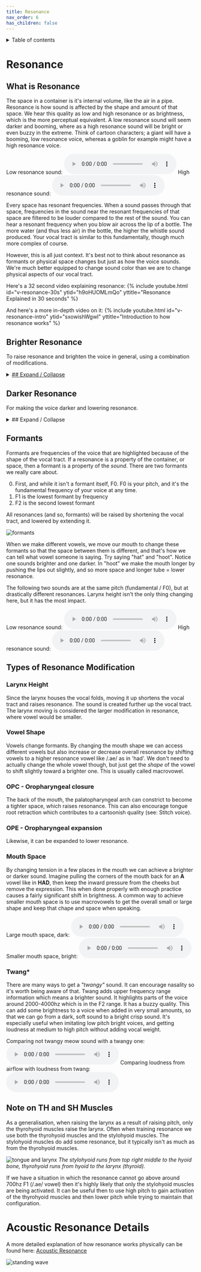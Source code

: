 ```yaml
---
title: Resonance
nav_order: 6
has_children: false
---
```

<details closed markdown="block">
  <summary>
    Table of contents
  </summary>
{: .text-delta }
1. TOC
{:toc}
</details>

# Resonance
## What is Resonance
The space in a container is it's internal volume, like the air in a pipe. Resonance is how sound is affected by the shape and amount of that space. We hear this quality as low and high resonance or as brightness, which is the more perceptual equivalent. A low resonance sound will seem darker and booming, where as a high resonance sound will be bright or even buzzy in the extreme. Think of cartoon characters; a giant will have a booming, low resonance voice, whereas a goblin for example might have a high resonance voice.

Low resonance sound:
<audio controls> <source src="/audio/tone-highpitch-lowresonance.ogg" type="audio/ogg"> Your browser does not support the audio element. </audio>
High resonance sound:
<audio controls> <source src="/audio/tone-highpitch-highresonance.ogg" type="audio/ogg"> Your browser does not support the audio element. </audio>

Every space has resonant frequencies. When a sound passes through that space, frequencies in the sound near the resonant frequencies of that space are filtered to be louder compared to the rest of the sound. You can hear a resonant frequency when you blow air across the lip of a bottle. The more water (and thus less air) in the bottle, the higher the whistle sound produced. Your vocal tract is similar to this fundamentally, though much more complex of course.

However, this is all just context. It's best not to think about resonance as formants or physical space changes but just as how the voice sounds. We're much better equipped to change sound color than we are to change physical aspects of our vocal tract.

Here's a 32 second video explaining resonance:
{% include youtube.html id="v-resonance-30s" ytid="h9oHUOMLmQo" yttitle="Resonance Explained in 30 seconds" %}

And here's a more in-depth video on it:
{% include youtube.html id="v-resonance-intro" ytid="sxowishWgwI" yttitle="Introduction to how resonance works" %}

## Brighter Resonance
To raise resonance and brighten the voice in general, using a combination of modifications.
<details closed markdown="block">
<summary>
<u>## Expand / Collapse</u>
</summary>

### Voiced Resonance Stepping
In this exercise we start at a medium or high pitch, then:
- start at a low resonance yawn-like position and say a phrase or word like "one two three"
- relax and go to a neutral, not trying position and say the same thing
- get even brighter and say the same thing
- go into speaking a passage or speak naturally, letting it go from a darker sound to become brighter over the course of speech
- this will help you eventually "graduate" to being able to change resonance on the fly

This helps avoid pitch conflation (going up in pitch when changing resonance) and might be more natural and less constricted for some people.

#### Pitfalls
1. changing pitch too much
  - have a pause between each step, don't slide
  - picture the pitch when you speak
2. going "buzzy" or overbright
  - once you get to the brightest part, tone it back to a more balanced position
  - **don't** smooth it over or add breathiness

{% include youtube.html id="v-res-stepping" ytid="J3ttxDu--Zc" yttitle="The voiced resonance stepping exercise" %}

### Whispers
We can just whisper a word over and over, and change how high or low it is. This isn't pitch, but it's the equivalent for unvoiced sounds. What we're changing is resonance, and the level of resonance defines the 'pitch' of the whisper (again it's not pitch, but for most people, this analogy makes sense). We go from a low, deep whisper to a higher whisper while repeating the word or phrase. We can then - very importantly - make it light and unconstricted. Best practice is to stop at this point and use voiced resonance stepping, but we can also go into speech from this point after a pause if that's not giving results, but use "la" instead of "ha".

#### Whisper for introduction to resonance
- whisper a word, like "whisper"
- make it lower and deeper
- make it higher and higher
- this should feel like normal breathing, so make sure it's not tense or constricted, but instead, light and airy
- this can give you the basic ability to change resonance, and then you can use voiced resonance exercises to actually train it

#### Vampire slides
- make sure it's not constricted; more air and less sound is good. It should feel like normal breathing
- once you're at the top, pause and then say voiced "wa" or "la"
- the "la" and "wa" sounds reduce the roughness that could come in otherwise
- avoid using this for going into speech, do voiced exercises (like stepping) instead

#### Pitfalls
1. constriction and tension
  - make the high resonance position light and airy
  - avoid going from unvoiced / whisper to voiced directly, instead go to the voiced resonance stepping exercise
2. pitch conflation
  - never do whisper based exercises on their own; do voiced ones at a set pitch immediately after
  - this will help to reduce how much you change pitch when changing resonance and give you more range!

{% include youtube.html id="v-whisper" ytid="asxOJaDI0wE" yttitle="Whisper slides for higher resonance range" %}

</details>

## Darker Resonance
For making the voice darker and lowering resonance.

<details closed markdown="block">
<summary markdown="block">
## Expand / Collapse
</summary>

### uhh and iii
- say "iii" as in happ**y** and notice the mouth is tight and the tongue is raised
- say "uhh" and notice the mouth is slack, open and everything is "spread out"
- this makes the mouth space a little bit larger and so reduces brightness
- it also reduces sibilants (S sounds etc); if you have bright **sss**ibilant**sss** instead then it's a sign of small mouth space and is more feminine
- you can then practice having this color the rest of your speech:
  - say a phrase like "oak is strong" with the same sort of shape as the "uhh"
  - say a phrase like "cats and dogs" with the "iii" shape
  - notice the difference, then apply to general speech and notice how your mouth will be less "tight" when doing the darker "uhh" shape
- be sure to keep the larynx in vaguely the same position, since otherwise you might drop the larynx instead of making a large mouth space!

### Haah and Haww
- say "haah" like normal, or bright
- say "haww" and let it become darker (think halfway between hot and hoot, with a relaxed / slack mouth posture)
- the more you keep the mouth in roughly this haww shape, the darker your overall speech will be
- experiment with the extremes, try extremely dark haww and bright haah

### Compare dark vowels with bright vowels
- Bright: UK hack heat hut
- Dark: UK hurt hoot goal
- Bright: *Access is granted in this easy hack*
- Dark: *Who hurt those old boots whose holes were sewn*
- you can also do these mumbled and then overarticulated (hint: valley girl voice is usually overarticulated) to show small and large mouth space

</details>

## Formants
Formants are frequencies of the voice that are highlighted because of the shape of the vocal tract. If a resonance is a property of the container, or space, then a formant is a property of the *sound*. There are two formants we really care about.

0. First, and while it isn't a formant itself, F0. F0 is your pitch, and it's the fundamental frequency of your voice at any time.
1. F1 is the lowest formant by frequency
2. F2 is the second lowest formant

All resonances (and so, formants) will be raised by shortening the vocal tract, and lowered by extending it.

![formants](/img/formants.png)

When we make different vowels, we move our mouth to change these formants so that the space between them is different, and that's how we can tell what vowel someone is saying. Try saying "hat" and "hoot". Notice one sounds brighter and one darker. In "hoot" we make the mouth longer by pushing the lips out slightly, and so more space and longer tube = lower resonance.

The following two sounds are at the same pitch (fundamental / F0), but at drastically different resonances. Larynx height isn't the only thing changing here, but it has the most impact.

Low resonance sound:
<audio controls> <source src="/audio/tone-highpitch-lowresonance.ogg" type="audio/ogg"> Your browser does not support the audio element. </audio>
High resonance sound:
<audio controls> <source src="/audio/tone-highpitch-highresonance.ogg" type="audio/ogg"> Your browser does not support the audio element. </audio>

## Types of Resonance Modification
### Larynx Height
Since the larynx houses the vocal folds, moving it up shortens the vocal tract and raises resonance. The sound is created further up the vocal tract. The larynx moving is considered the larger modification in resonance, where vowel would be smaller.

### Vowel Shape
Vowels change formants. By changing the mouth shape we can access different vowels but also increase or decrease overall resonance by shifting vowels to a higher resonance vowel like /.ae/ as in 'had'. We don't need to actually change the whole vowel though, but just get the *shape* of the vowel to shift slightly toward a brighter one. This is usually called macrovowel.

### OPC - Oropharyngeal closure
The back of the mouth, the palatopharyngeal arch can constrict to become a tighter space, which raises resonance. This can also encourage tongue root retraction which contributes to a cartoonish quality (see: Stitch voice).
### OPE - Oropharyngeal expansion
Likewise, it can be expanded to lower resonance.

### Mouth Space
By changing tension in a few places in the mouth we can achieve a brighter or darker sound. Imagine pulling the corners of the mouth back for an <b class="hlgreen">A</b> vowel like in <b class="hlgreen">HAD</b>, then keep the inward pressure from the cheeks but remove the expression. This when done properly with enough practice causes a fairly significant shift in brightness. A common way to achieve smaller mouth space is to use macrovowels to get the overall small or large shape and keep that chape and space when speaking.

Large mouth space, dark:
<audio controls> <source src="/audio/mouthspace-large.ogg" type="audio/ogg"> Your browser does not support the audio element. </audio>
Smaller mouth space, bright:
<audio controls> <source src="/audio/mouthspace-small.ogg" type="audio/ogg"> Your browser does not support the audio element. </audio>

### Twang*
There are many ways to get a _"twangy"_ sound. It can encourage nasality so it's worth being aware of that. Twang adds upper frequency range information which means a brighter sound. It highlights parts of the voice around 2000-4000hz which is in the F2 range. It has a buzzy quality. This can add some brightness to a voice when added in very small amounts, so that we can go from a dark, soft sound to a bright crisp sound. It's especially useful when imitating low pitch bright voices, and getting loudness at medium to high pitch without adding vocal weight.

Comparing not twangy meow sound with a twangy one:
<audio controls> <source src="/audio/twang-meow-compare.ogg" type="audio/ogg"> Your browser does not support the audio element. </audio>
Comparing loudness from airflow with loudness from twang:
<audio controls> <source src="/audio/twang-airflow-compare.ogg" type="audio/ogg"> Your browser does not support the audio element. </audio>

## Note on TH and SH Muscles
As a generalisation, when raising the larynx as a result of raising pitch, only the thyrohyoid muscles raise the larynx. Often when training resonance we use both the thyrohyoid muscles and the stylohyoid muscles. The stylohyoid muscles do add some resonance, but it typically isn't as much as from the thyrohyoid muscles.

![tongue and larynx](/img/diagram-tongue.png)
_The stylohyoid runs from top right middle to the hyoid bone, thyrohyoid runs from hyoid to the larynx (thyroid)._

If we have a situation in which the resonance cannot go above around 700hz F1 (/.ae/ vowel) then it's highly likely that only the stylohyoid muscles are being activated. It can be useful then to use high pitch to gain activation of the thyrohyoid muscles and then lower pitch while trying to maintain that configuration.

# Acoustic Resonance Details
A more detailed explanation of how resonance works physically can be found here: [Acoustic Resonance](acoustic-resonance.md)

![standing wave](/img/Waventerference.gif )




<!--  -->
